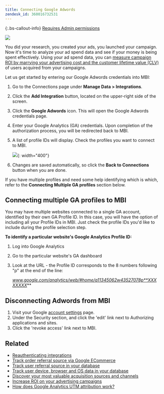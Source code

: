 ```yaml
---
title: Connecting Google Adwords
zendesk_id: 360016732531
---
```


{:.bs-callout-info}
[Requires Admin permissions](../../administrator/user-management/user-management.md)

![](../../assets/Google_Adwords_logo.png)

You did your research, you created your ads, you launched your campaign. Now it's time to analyze your ad spend data and see if your money is being spent effectively. Using your ad spend data, you can [measure campaign ROI by marrying your advertising cost and the customer lifetime value (CLV)](../data-analyst/analysis/roi-ad-camp.md) of users acquired from your campaigns.

Let us get started by entering our Google Adwords credentials into MBI:

1. Go to the Connections page under **Manage Data > Integrations**.
1. Click the **Add Integration** button, located on the upper-right side of the screen.
1. Click the **Google Adwords** icon. This will open the Google Adwords credentials page.
1. Enter your Google Analytics (GA) credentials. Upon completion of the authorization process, you will be redirected back to MBI.
1. A list of profile IDs will display. Check the profiles you want to connect to MBI.

     ![](../../assets/cnnct-profile.png){: width="400"}

1. Changes are saved automatically, so click the **Back to Connections** button when you are done.

If you have multiple profiles and need some help identifying which is which, refer to the **Connecting Multiple GA profiles** section below.

## Connecting multiple GA profiles to MBI

You may have multiple websites connected to a single GA account, identified by their own GA Profile ID. In this case, you will have the option of including all your Profile IDs in MBI. Just check the profile IDs you'd like to include during the profile selection step.

**To identify a particular website's Google Analytics Profile ID:**

1. Log into Google Analytics
1. Go to the particular website's GA dashboard
1. Look at the URL - the Profile ID corresponds to the 8 numbers following "p" at the end of the line:

     *www.google.com/analytics/web/#home/a11345062w43527078p**XXXXXXXX***

## Disconnecting Adwords from MBI

1. Visit your Google [account settings](https://www.google.com/accounts/) page.
1. Under the Security section, and click the 'edit' link next to Authorizing applications and sites.
1. Click the 'revoke access' link next to MBI.

## Related

* [Reauthenticating integrations](https://support.magento.com/hc/en-us/articles/360016733151)
* [Track order referral source via Google ECommerce](../data-analyst/importing-data/integrations/google-ecommerce.md)
* [Track user referral source in your database](../data-analyst/analysis/google-track-user-acq.md)
* [Track user device, browser and OS data in your database](https://support.magento.com/hc/en-us/articles/360016732911)
* [Discover your most valuable acquisition sources and channels](../data-analyst/analysis/most-value-source-channel.md)
* [Increase ROI on your advertising campaigns](../data-analyst/analysis/roi-ad-camp.md)
* [How does Google Analytics UTM attribution work?](../data-analyst/analysis/utm-attributes.md)
